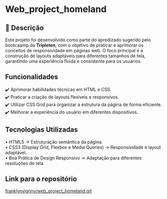 
# Web_project_homeland

## 📄 Descrição  
Este projeto foi desenvolvido como parte do apredizado sugerido pelo bootcaamp da **Tripleten**, com o objetivo de praticar e aprimorar os conceitos de responsividade em páginas web. O foco principal é a construção de layouts adaptáveis para diferentes tamanhos de tela, garantindo uma experiência fluida e consistente para os usuários.


## Funcionalidades  
✔️ Aprimorar habilidades técnicas em HTML e CSS.  
✔️ Praticar a criação de layouts flexíveis e responsivos.  
✔️ Utilizar CSS Grid para organizar a estrutura da página de forma eficiente.  
✔️ Melhorar a experiência do usuário em diferentes dispositivos.  

## Tecnologias Utilizadas  
• HTML5 → Estruturação semântica da página.  
• CSS3 (Display Grid, Flexbox e Media Queries) → Responsividade e layout adaptável.  
• Boa Prática de Design Responsivo → Adaptação para diferentes resoluções de tela.   

## Link para o repositório  
[franklynvignny/web_project_homeland.git
](https://franklynvignny.github.io/web_project_homeland/
)
